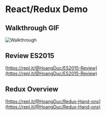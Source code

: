 # React/Redux Demo

## Walkthrough GIF

![Walkthrough](https://user-images.githubusercontent.com/1773032/37505204-70a33ea6-28db-11e8-9e2d-b55ef409c0e0.gif)

## Review ES2015

[https://repl.it/@HoangDuc/ES2015-Review](https://repl.it/@HoangDuc/ES2015-Review)

## Redux Overview

[https://repl.it/@HoangDuc/Redux-Hand-ons](https://repl.it/@HoangDuc/Redux-Hand-ons)
